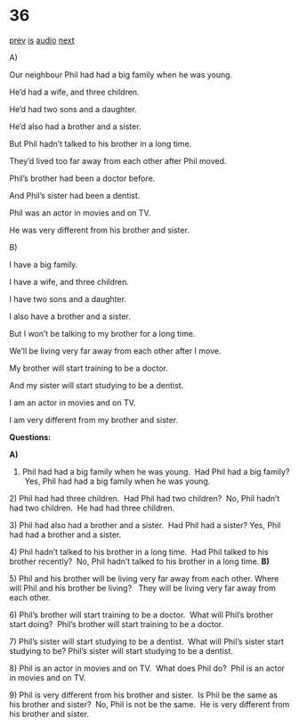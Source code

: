 # 36

[prev](../en/story_35.md)
[is](../is/story_36.md)
[audio](../audio/story_36.mp3)
[next](../en/story_37.md)

A\)

Our neighbour Phil had had a big family when he was young.

He’d had a wife, and three children.

He’d had two sons and a daughter.

He’d also had a brother and a sister.

But Phil hadn’t talked to his brother in a long time.

They’d lived too far away from each other after Phil moved.

Phil’s brother had been a doctor before.

And Phil’s sister had been a dentist.

Phil was an actor in movies and on TV.

He was very different from his brother and sister.

B\)

I have a big family.

I have a wife, and three children.

I have two sons and a daughter.

I also have a brother and a sister.

But I won’t be talking to my brother for a long time.

We’ll be living very far away from each other after I move.

My brother will start training to be a doctor.

And my sister will start studying to be a dentist.

I am an actor in movies and on TV.

I am very different from my brother and sister.

**Questions:**

**A)**
1) Phil had had a big family when he was young.  Had Phil had a big
family?  Yes, Phil had had a big family when he was young.

2\) Phil had had three children.  Had Phil had two children?  No, Phil
hadn’t had two children.  He had had three children.

3\) Phil had also had a brother and a sister.  Had Phil had a sister?
Yes, Phil had had a brother and a sister.

4\) Phil hadn’t talked to his brother in a long time.  Had Phil talked
to his brother recently?  No, Phil hadn’t talked to his brother in a
long time.
**B)**

5\) Phil and his brother will be living very far away from each other.
Where will Phil and his brother be living?   They will be living very
far away from each other.

6\) Phil’s brother will start training to be a doctor.  What will Phil’s
brother start doing?  Phil’s brother will start training to be a doctor.

7\) Phil’s sister will start studying to be a dentist.  What will Phil’s
sister start studying to be? Phil’s sister will start studying to be a
dentist.

8\) Phil is an actor in movies and on TV.  What does Phil do?  Phil is
an actor in movies and on TV.

9\) Phil is very different from his brother and sister.  Is Phil be the
same as his brother and sister?  No, Phil is not be the same.  He is
very different from his brother and sister.
